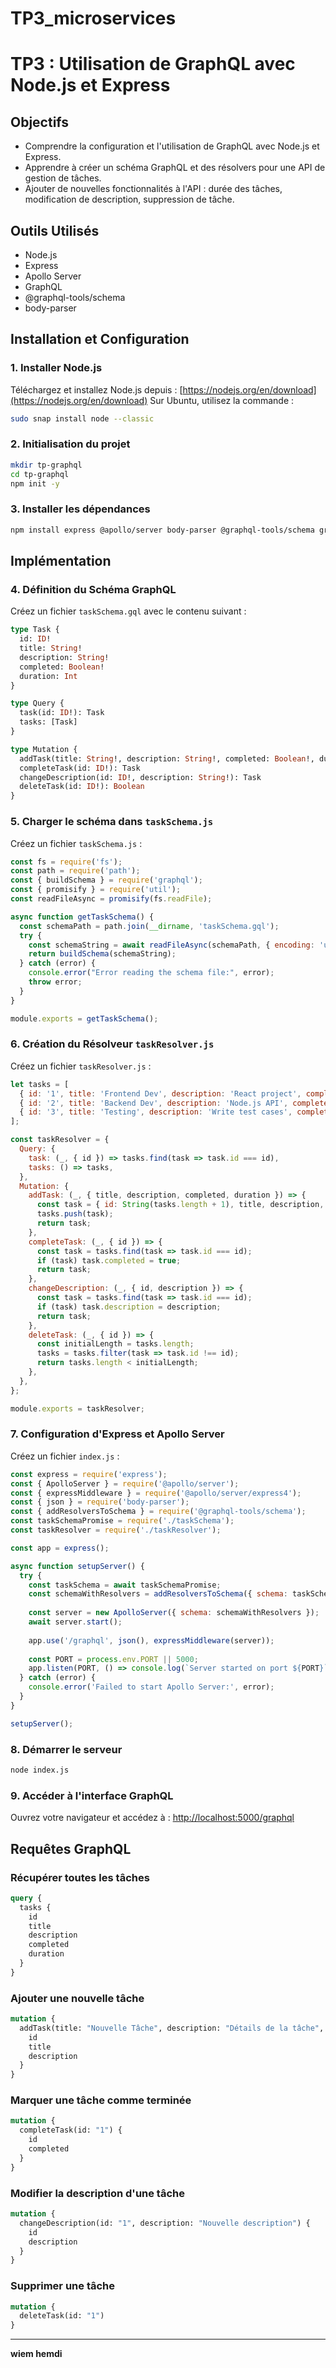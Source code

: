 # TP3_microservices
# TP3 : Utilisation de GraphQL avec Node.js et Express

## Objectifs
- Comprendre la configuration et l'utilisation de GraphQL avec Node.js et Express.
- Apprendre à créer un schéma GraphQL et des résolvers pour une API de gestion de tâches.
- Ajouter de nouvelles fonctionnalités à l'API : durée des tâches, modification de description, suppression de tâche.

## Outils Utilisés
- Node.js
- Express
- Apollo Server
- GraphQL
- @graphql-tools/schema
- body-parser

## Installation et Configuration

### 1. Installer Node.js
Téléchargez et installez Node.js depuis : [https://nodejs.org/en/download](https://nodejs.org/en/download)
Sur Ubuntu, utilisez la commande :
```sh
sudo snap install node --classic
```

### 2. Initialisation du projet
```sh
mkdir tp-graphql
cd tp-graphql
npm init -y
```

### 3. Installer les dépendances
```sh
npm install express @apollo/server body-parser @graphql-tools/schema graphql
```

## Implémentation

### 4. Définition du Schéma GraphQL
Créez un fichier `taskSchema.gql` avec le contenu suivant :
```graphql
type Task {
  id: ID!
  title: String!
  description: String!
  completed: Boolean!
  duration: Int
}

type Query {
  task(id: ID!): Task
  tasks: [Task]
}

type Mutation {
  addTask(title: String!, description: String!, completed: Boolean!, duration: Int): Task
  completeTask(id: ID!): Task
  changeDescription(id: ID!, description: String!): Task
  deleteTask(id: ID!): Boolean
}
```

### 5. Charger le schéma dans `taskSchema.js`
Créez un fichier `taskSchema.js` :
```js
const fs = require('fs');
const path = require('path');
const { buildSchema } = require('graphql');
const { promisify } = require('util');
const readFileAsync = promisify(fs.readFile);

async function getTaskSchema() {
  const schemaPath = path.join(__dirname, 'taskSchema.gql');
  try {
    const schemaString = await readFileAsync(schemaPath, { encoding: 'utf8' });
    return buildSchema(schemaString);
  } catch (error) {
    console.error("Error reading the schema file:", error);
    throw error;
  }
}

module.exports = getTaskSchema();
```

### 6. Création du Résolveur `taskResolver.js`
Créez un fichier `taskResolver.js` :
```js
let tasks = [
  { id: '1', title: 'Frontend Dev', description: 'React project', completed: false, duration: 5 },
  { id: '2', title: 'Backend Dev', description: 'Node.js API', completed: false, duration: 8 },
  { id: '3', title: 'Testing', description: 'Write test cases', completed: false, duration: 3 }
];

const taskResolver = {
  Query: {
    task: (_, { id }) => tasks.find(task => task.id === id),
    tasks: () => tasks,
  },
  Mutation: {
    addTask: (_, { title, description, completed, duration }) => {
      const task = { id: String(tasks.length + 1), title, description, completed, duration };
      tasks.push(task);
      return task;
    },
    completeTask: (_, { id }) => {
      const task = tasks.find(task => task.id === id);
      if (task) task.completed = true;
      return task;
    },
    changeDescription: (_, { id, description }) => {
      const task = tasks.find(task => task.id === id);
      if (task) task.description = description;
      return task;
    },
    deleteTask: (_, { id }) => {
      const initialLength = tasks.length;
      tasks = tasks.filter(task => task.id !== id);
      return tasks.length < initialLength;
    },
  },
};

module.exports = taskResolver;
```

### 7. Configuration d'Express et Apollo Server
Créez un fichier `index.js` :
```js
const express = require('express');
const { ApolloServer } = require('@apollo/server');
const { expressMiddleware } = require('@apollo/server/express4');
const { json } = require('body-parser');
const { addResolversToSchema } = require('@graphql-tools/schema');
const taskSchemaPromise = require('./taskSchema');
const taskResolver = require('./taskResolver');

const app = express();

async function setupServer() {
  try {
    const taskSchema = await taskSchemaPromise;
    const schemaWithResolvers = addResolversToSchema({ schema: taskSchema, resolvers: taskResolver });
    
    const server = new ApolloServer({ schema: schemaWithResolvers });
    await server.start();
    
    app.use('/graphql', json(), expressMiddleware(server));
    
    const PORT = process.env.PORT || 5000;
    app.listen(PORT, () => console.log(`Server started on port ${PORT}`));
  } catch (error) {
    console.error('Failed to start Apollo Server:', error);
  }
}

setupServer();
```

### 8. Démarrer le serveur
```sh
node index.js
```

### 9. Accéder à l'interface GraphQL
Ouvrez votre navigateur et accédez à :
[http://localhost:5000/graphql](http://localhost:5000/graphql)

## Requêtes GraphQL

### Récupérer toutes les tâches
```graphql
query {
  tasks {
    id
    title
    description
    completed
    duration
  }
}
```

### Ajouter une nouvelle tâche
```graphql
mutation {
  addTask(title: "Nouvelle Tâche", description: "Détails de la tâche", completed: false, duration: 4) {
    id
    title
    description
  }
}
```

### Marquer une tâche comme terminée
```graphql
mutation {
  completeTask(id: "1") {
    id
    completed
  }
}
```

### Modifier la description d'une tâche
```graphql
mutation {
  changeDescription(id: "1", description: "Nouvelle description") {
    id
    description
  }
}
```

### Supprimer une tâche
```graphql
mutation {
  deleteTask(id: "1")
}
```

---

**wiem hemdi** 

